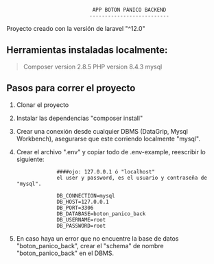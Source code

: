                                 APP BOTON PÁNICO BACKEND
                               --------------------------

Proyecto creado con la versión de laravel "^12.0"

Herramientas instaladas localmente:
-------------------------------------------------
> Composer version 2.8.5
> PHP version 8.4.3 
> mysql


Pasos para correr el proyecto
--------------------------------------------

1. Clonar el proyecto
2. Instalar las dependencias "composer install" 
2. Crear una conexión desde cualquier DBMS (DataGrip, Mysql Workbench), asegurarse que este corriendo localmente "mysql".
4. Crear el archivo ".env" y copiar todo de .env-example, reescribir lo siguiente:

                    ####ojo: 127.0.0.1 ó "localhost"
                    el user y password, es el usuario y contraseña de "mysql". 

                    DB_CONNECTION=mysql
                    DB_HOST=127.0.0.1 
                    DB_PORT=3306
                    DB_DATABASE=boton_panico_back
                    DB_USERNAME=root
                    DB_PASSWORD=root

5. En caso haya un error que no encuentre la base de datos "boton_panico_back", crear el "schema" de nombre "boton_panico_back" en el DBMS.
